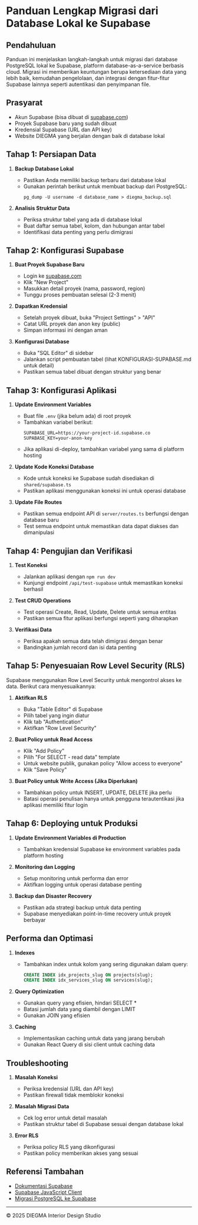# Panduan Lengkap Migrasi dari Database Lokal ke Supabase

## Pendahuluan

Panduan ini menjelaskan langkah-langkah untuk migrasi dari database PostgreSQL lokal ke Supabase, platform database-as-a-service berbasis cloud. Migrasi ini memberikan keuntungan berupa ketersediaan data yang lebih baik, kemudahan pengelolaan, dan integrasi dengan fitur-fitur Supabase lainnya seperti autentikasi dan penyimpanan file.

## Prasyarat

- Akun Supabase (bisa dibuat di [supabase.com](https://supabase.com))
- Proyek Supabase baru yang sudah dibuat
- Kredensial Supabase (URL dan API key)
- Website DIEGMA yang berjalan dengan baik di database lokal

## Tahap 1: Persiapan Data

1. **Backup Database Lokal**
   - Pastikan Anda memiliki backup terbaru dari database lokal
   - Gunakan perintah berikut untuk membuat backup dari PostgreSQL:
     ```
     pg_dump -U username -d database_name > diegma_backup.sql
     ```

2. **Analisis Struktur Data**
   - Periksa struktur tabel yang ada di database lokal
   - Buat daftar semua tabel, kolom, dan hubungan antar tabel
   - Identifikasi data penting yang perlu dimigrasi

## Tahap 2: Konfigurasi Supabase

1. **Buat Proyek Supabase Baru**
   - Login ke [supabase.com](https://supabase.com)
   - Klik "New Project"
   - Masukkan detail proyek (nama, password, region)
   - Tunggu proses pembuatan selesai (2-3 menit)

2. **Dapatkan Kredensial**
   - Setelah proyek dibuat, buka "Project Settings" > "API"
   - Catat URL proyek dan anon key (public)
   - Simpan informasi ini dengan aman

3. **Konfigurasi Database**
   - Buka "SQL Editor" di sidebar
   - Jalankan script pembuatan tabel (lihat KONFIGURASI-SUPABASE.md untuk detail)
   - Pastikan semua tabel dibuat dengan struktur yang benar

## Tahap 3: Konfigurasi Aplikasi

1. **Update Environment Variables**
   - Buat file `.env` (jika belum ada) di root proyek
   - Tambahkan variabel berikut:
     ```
     SUPABASE_URL=https://your-project-id.supabase.co
     SUPABASE_KEY=your-anon-key
     ```
   - Jika aplikasi di-deploy, tambahkan variabel yang sama di platform hosting

2. **Update Kode Koneksi Database**
   - Kode untuk koneksi ke Supabase sudah disediakan di `shared/supabase.ts`
   - Pastikan aplikasi menggunakan koneksi ini untuk operasi database

3. **Update File Routes**
   - Pastikan semua endpoint API di `server/routes.ts` berfungsi dengan database baru
   - Test semua endpoint untuk memastikan data dapat diakses dan dimanipulasi

## Tahap 4: Pengujian dan Verifikasi

1. **Test Koneksi**
   - Jalankan aplikasi dengan `npm run dev`
   - Kunjungi endpoint `/api/test-supabase` untuk memastikan koneksi berhasil

2. **Test CRUD Operations**
   - Test operasi Create, Read, Update, Delete untuk semua entitas
   - Pastikan semua fitur aplikasi berfungsi seperti yang diharapkan

3. **Verifikasi Data**
   - Periksa apakah semua data telah dimigrasi dengan benar
   - Bandingkan jumlah record dan isi data penting

## Tahap 5: Penyesuaian Row Level Security (RLS)

Supabase menggunakan Row Level Security untuk mengontrol akses ke data. Berikut cara menyesuaikannya:

1. **Aktifkan RLS**
   - Buka "Table Editor" di Supabase
   - Pilih tabel yang ingin diatur
   - Klik tab "Authentication"
   - Aktifkan "Row Level Security"

2. **Buat Policy untuk Read Access**
   - Klik "Add Policy"
   - Pilih "For SELECT - read data" template
   - Untuk website publik, gunakan policy "Allow access to everyone"
   - Klik "Save Policy"

3. **Buat Policy untuk Write Access (Jika Diperlukan)**
   - Tambahkan policy untuk INSERT, UPDATE, DELETE jika perlu
   - Batasi operasi penulisan hanya untuk pengguna terautentikasi jika aplikasi memiliki fitur login

## Tahap 6: Deploying untuk Produksi

1. **Update Environment Variables di Production**
   - Tambahkan kredensial Supabase ke environment variables pada platform hosting

2. **Monitoring dan Logging**
   - Setup monitoring untuk performa dan error
   - Aktifkan logging untuk operasi database penting

3. **Backup dan Disaster Recovery**
   - Pastikan ada strategi backup untuk data penting
   - Supabase menyediakan point-in-time recovery untuk proyek berbayar

## Performa dan Optimasi

1. **Indexes**
   - Tambahkan index untuk kolom yang sering digunakan dalam query:
     ```sql
     CREATE INDEX idx_projects_slug ON projects(slug);
     CREATE INDEX idx_services_slug ON services(slug);
     ```

2. **Query Optimization**
   - Gunakan query yang efisien, hindari SELECT *
   - Batasi jumlah data yang diambil dengan LIMIT
   - Gunakan JOIN yang efisien

3. **Caching**
   - Implementasikan caching untuk data yang jarang berubah
   - Gunakan React Query di sisi client untuk caching data

## Troubleshooting

1. **Masalah Koneksi**
   - Periksa kredensial (URL dan API key)
   - Pastikan firewall tidak memblokir koneksi

2. **Masalah Migrasi Data**
   - Cek log error untuk detail masalah
   - Pastikan struktur tabel di Supabase sesuai dengan database lokal

3. **Error RLS**
   - Periksa policy RLS yang dikonfigurasi
   - Pastikan policy memberikan akses yang sesuai

## Referensi Tambahan

- [Dokumentasi Supabase](https://supabase.com/docs)
- [Supabase JavaScript Client](https://supabase.com/docs/reference/javascript/introduction)
- [Migrasi PostgreSQL ke Supabase](https://supabase.com/docs/guides/migrations/transitioning-from-other-databases)

---

© 2025 DIEGMA Interior Design Studio